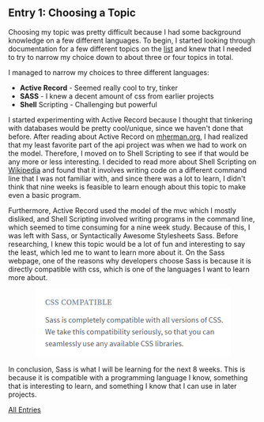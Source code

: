 ## Entry 1: Choosing a Topic

Choosing my topic was pretty difficult because I had some background knowledge on a few different languages.
To begin, I started looking through documentation for a few different topics on the [list](https://docs.google.com/document/d/1sYGyd4bthxhJ7Ap5X89Dc9YWKubw8T9lOAzvt0OIwuY/edit) and knew that I needed
to try to narrow my choice down to about three or four topics in total. 

I managed to narrow my choices to three different languages:

* **Active Record** - Seemed really cool to try, tinker
* **SASS** - I knew a decent amount of css from earlier projects
* **Shell** Scripting - Challenging but powerful

I started experimenting with Active Record because I thought that tinkering with databases would be pretty cool/unique, since we haven't done that before.
After reading about Active Record on [mherman.org](http://mherman.org/blog/2013/06/08/designing-with-class-sinatra-plus-postgresql-plus-heroku/#.WNfqH2jyvIU), I had realized that my least favorite part of the api project was when we had to work on the model.
Therefore, I moved on to Shell Scripting to see if that would be any more or less interesting. I decided to read more about Shell Scripting on [Wikipedia](https://en.wikipedia.org/wiki/Shell_script) and found that it involves
writing code on a different command line that I was not familiar with, and since there was a lot to learn, I didn't think that nine weeks is feasible to learn enough about this topic
to make even a basic program.

Furthermore, Active Record used the model of the mvc which I mostly disliked, and Shell Scripting involved writing programs in the command line, which seemed to time consuming for a nine week study.
Because of this, I was left with Sass, or Syntactically Awesome Stylesheets Sass. Before researching, I knew this topic would be a lot of fun and interesting to say the least, which led me to want to learn more about it.
On the Sass webpage, one of the reasons why developers choose Sass is because it is directly compatible with css, which is one of the languages I want to learn more about.

<center><img src="https://github.com/davidamato8861/sass-blog/blob/master/images/Pic1.png" style="width: 395px;"/></center>

In conclusion, Sass is what I will be learning for the next 8 weeks. This is because it is compatible with a programming language I know, something that is interesting to learn,
and something I know that I can use in later projects.


[All Entries](../README.md)